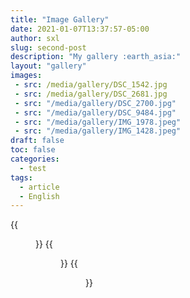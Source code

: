 ```yaml
---
title: "Image Gallery"
date: 2021-01-07T13:37:57-05:00
author: sxl
slug: second-post
description: "My gallery :earth_asia:"
layout: "gallery"
images:
 - src: /media/gallery/DSC_1542.jpg
 - src: /media/gallery/DSC_2681.jpg
 - src: "/media/gallery/DSC_2700.jpg"
 - src: "/media/gallery/DSC_9484.jpg"
 - src: "/media/gallery/IMG_1978.jpeg"
 - src: "/media/gallery/IMG_1428.jpeg"
draft: false
toc: false
categories:
  - test
tags:
  - article
  - English
---
```


{{<figure src="media/gallery/DSC_1542.jpg" title="1" width="450">}}
{{<figure src="/media/gallery/DSC_2681.jpg" title="2" width="450">}}
{{<figure src="/media/gallery/IMG_1428.jpeg" title="3" width="450">}}
